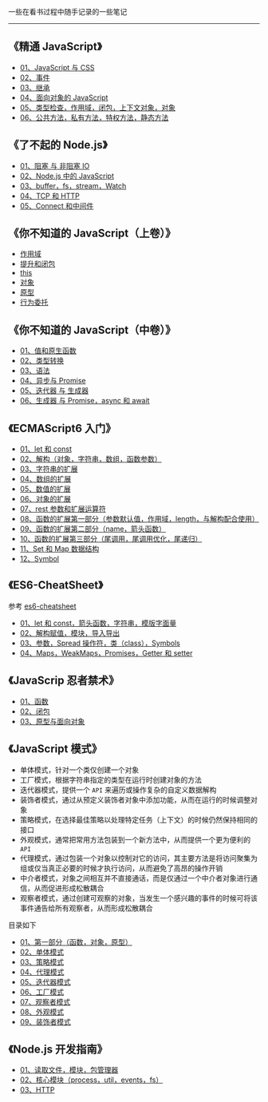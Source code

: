 


一些在看书过程中随手记录的一些笔记

----

## 《精通 JavaScript》

* [01、JavaScript 与 CSS](https://github.com/heptaluan/blog/blob/master/readingNotes/精通JavaScript/01.md)
* [02、事件](https://github.com/heptaluan/blog/blob/master/readingNotes/精通JavaScript/02.md)
* [03、继承](https://github.com/heptaluan/blog/blob/master/readingNotes/精通JavaScript/03.md)
* [04、面向对象的 JavaScript](https://github.com/heptaluan/blog/blob/master/readingNotes/精通JavaScript/04.md)
* [05、类型检查，作用域，闭包，上下文对象，对象](https://github.com/heptaluan/blog/blob/master/readingNotes/精通JavaScript/05.md)
* [06、公共方法，私有方法，特权方法，静态方法](https://github.com/heptaluan/blog/blob/master/readingNotes/精通JavaScript/06.md)


## 《了不起的 Node.js》

* [01、阻塞 与 非阻塞 IO](https://github.com/heptaluan/blog/blob/master/readingNotes/了不起的Node.js/01.md)
* [02、Node.js 中的 JavaScript](https://github.com/heptaluan/blog/blob/master/readingNotes/了不起的Node.js/02.md)
* [03、buffer，fs，stream，Watch](https://github.com/heptaluan/blog/blob/master/readingNotes/了不起的Node.js/03.md)
* [04、TCP 和 HTTP](https://github.com/heptaluan/blog/blob/master/readingNotes/了不起的Node.js/04.md)
* [05、Connect 和中间件](https://github.com/heptaluan/blog/blob/master/readingNotes/了不起的Node.js/05.md)


## 《你不知道的 JavaScript（上卷）》

* [作用域](https://github.com/heptaluan/blog/blob/master/readingNotes/你不知道的JavaScript(上卷)/01.md)
* [提升和闭包](https://github.com/heptaluan/blog/blob/master/readingNotes/你不知道的JavaScript(上卷)/02.md)
* [this](https://github.com/heptaluan/blog/blob/master/readingNotes/你不知道的JavaScript(上卷)/03.md)
* [对象](https://github.com/heptaluan/blog/blob/master/readingNotes/你不知道的JavaScript(上卷)/04.md)
* [原型](https://github.com/heptaluan/blog/blob/master/readingNotes/你不知道的JavaScript(上卷)/05.md)
* [行为委托](https://github.com/heptaluan/blog/blob/master/readingNotes/你不知道的JavaScript(上卷)/06.md)



## 《你不知道的 JavaScript（中卷）》

* [01、值和原生函数](https://github.com/heptaluan/blog/blob/master/readingNotes/你不知道的JavaScript(中卷)/01.md)
* [02、类型转换](https://github.com/heptaluan/blog/blob/master/readingNotes/你不知道的JavaScript(中卷)/02.md)
* [03、语法](https://github.com/heptaluan/blog/blob/master/readingNotes/你不知道的JavaScript(中卷)/03.md)
* [04、异步与 Promise](https://github.com/heptaluan/blog/blob/master/readingNotes/你不知道的JavaScript(中卷)/04.md)
* [05、迭代器 与 生成器](https://github.com/heptaluan/blog/blob/master/readingNotes/你不知道的JavaScript(中卷)/05.md)
* [06、生成器 与 Promise，async 和 await](https://github.com/heptaluan/blog/blob/master/readingNotes/你不知道的JavaScript(中卷)/06.md)



## 《ECMAScript6 入门》

* [01、let 和 const](https://github.com/heptaluan/blog/blob/master/readingNotes/ECMAScript6入门/01.md)
* [02、解构（对象，字符串，数组，函数参数）](https://github.com/heptaluan/blog/blob/master/readingNotes/ECMAScript6入门/02.md)
* [03、字符串的扩展](https://github.com/heptaluan/blog/blob/master/readingNotes/ECMAScript6入门/03.md)
* [04、数组的扩展](https://github.com/heptaluan/blog/blob/master/readingNotes/ECMAScript6入门/04.md)
* [05、数值的扩展](https://github.com/heptaluan/blog/blob/master/readingNotes/ECMAScript6入门/05.md)
* [06、对象的扩展](https://github.com/heptaluan/blog/blob/master/readingNotes/ECMAScript6入门/06.md)
* [07、rest 参数和扩展运算符](https://github.com/heptaluan/blog/blob/master/readingNotes/ECMAScript6入门/07.md)
* [08、函数的扩展第一部分（参数默认值，作用域，length，与解构配合使用）](https://github.com/heptaluan/blog/blob/master/readingNotes/ECMAScript6入门/08.md)
* [09、函数的扩展第二部分（name，箭头函数）](https://github.com/heptaluan/blog/blob/master/readingNotes/ECMAScript6入门/09.md)
* [10、函数的扩展第三部分（尾调用，尾调用优化，尾递归）](https://github.com/heptaluan/blog/blob/master/readingNotes/ECMAScript6入门/10.md)
* [11、Set 和 Map 数据结构](https://github.com/heptaluan/blog/blob/master/readingNotes/ECMAScript6入门/11.md)
* [12、Symbol](https://github.com/heptaluan/blog/blob/master/readingNotes/ECMAScript6入门/12.md)



## 《ES6-CheatSheet》

参考 [es6-cheatsheet](https://github.com/DrkSephy/es6-cheatsheet)

* [01、let 和 const，箭头函数，字符串，模版字面量](https://github.com/heptaluan/blog/blob/master/readingNotes/ES6-CheatSheet/01.md)
* [02、解构赋值，模块，导入导出](https://github.com/heptaluan/blog/blob/master/readingNotes/ES6-CheatSheet/02.md)
* [03、参数，Spread 操作符，类（class），Symbols](https://github.com/heptaluan/blog/blob/master/readingNotes/ES6-CheatSheet/03.md)
* [04、Maps，WeakMaps，Promises，Getter 和 setter](https://github.com/heptaluan/blog/blob/master/readingNotes/ES6-CheatSheet/04.md)



## 《JavaScrip 忍者禁术》

* [01、函数](https://github.com/heptaluan/blog/blob/master/readingNotes/JavaScrip忍者禁术/01.md)
* [02、闭包](https://github.com/heptaluan/blog/blob/master/readingNotes/JavaScrip忍者禁术/02.md)
* [03、原型与面向对象](https://github.com/heptaluan/blog/blob/master/readingNotes/JavaScrip忍者禁术/03.md)



## 《JavaScript 模式》

* 单体模式，针对一个类仅创建一个对象
* 工厂模式，根据字符串指定的类型在运行时创建对象的方法
* 迭代器模式，提供一个 `API` 来遍历或操作复杂的自定义数据解构
* 装饰者模式，通过从预定义装饰者对象中添加功能，从而在运行的时候调整对象
* 策略模式，在选择最佳策略以处理特定任务（上下文）的时候仍然保持相同的接口
* 外观模式，通常把常用方法包装到一个新方法中，从而提供一个更为便利的 `API`
* 代理模式，通过包装一个对象以控制对它的访问，其主要方法是将访问聚集为组或仅当真正必要的时候才执行访问，从而避免了高昂的操作开销
* 中介者模式，对象之间相互并不直接通话，而是仅通过一个中介者对象进行通信，从而促进形成松散耦合
* 观察者模式，通过创建可观察的对象，当发生一个感兴趣的事件的时候可将该事件通告给所有观察者，从而形成松散耦合

目录如下

* [01、第一部分（函数，对象，原型）](https://github.com/heptaluan/blog/blob/master/readingNotes/JavaScript模式/01.md)
* [02、单体模式](https://github.com/heptaluan/blog/blob/master/readingNotes/JavaScript模式/02.md)
* [03、策略模式](https://github.com/heptaluan/blog/blob/master/readingNotes/JavaScript模式/03.md)
* [04、代理模式](https://github.com/heptaluan/blog/blob/master/readingNotes/JavaScript模式/04.md)
* [05、迭代器模式](https://github.com/heptaluan/blog/blob/master/readingNotes/JavaScript模式/05.md)
* [06、工厂模式](https://github.com/heptaluan/blog/blob/master/readingNotes/JavaScript模式/06.md)
* [07、观察者模式](https://github.com/heptaluan/blog/blob/master/readingNotes/JavaScript模式/07.md)
* [08、外观模式](https://github.com/heptaluan/blog/blob/master/readingNotes/JavaScript模式/08.md)
* [09、装饰者模式](https://github.com/heptaluan/blog/blob/master/readingNotes/JavaScript模式/09.md)



## 《Node.js 开发指南》

* [01、读取文件，模块，包管理器](https://github.com/heptaluan/blog/blob/master/readingNotes/Node.js开发指南/01.md)
* [02、核心模块（process，util，events，fs）](https://github.com/heptaluan/blog/blob/master/readingNotes/Node.js开发指南/02.md)
* [03、HTTP](https://github.com/heptaluan/blog/blob/master/readingNotes/Node.js开发指南/03.md)